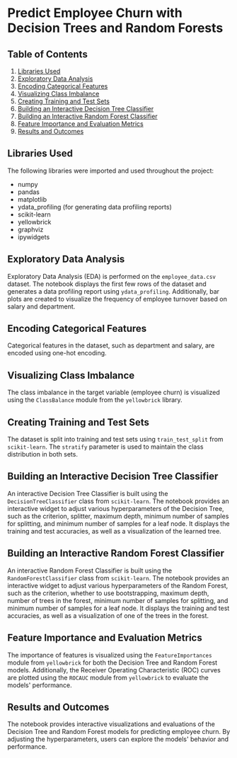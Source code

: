 # Predict Employee Churn with Decision Trees and Random Forests

## Table of Contents

1. [Libraries Used](#libraries-used)
2. [Exploratory Data Analysis](#exploratory-data-analysis)
3. [Encoding Categorical Features](#encoding-categorical-features)
4. [Visualizing Class Imbalance](#visualizing-class-imbalance)
5. [Creating Training and Test Sets](#creating-training-and-test-sets)
6. [Building an Interactive Decision Tree Classifier](#building-an-interactive-decision-tree-classifier)
7. [Building an Interactive Random Forest Classifier](#building-an-interactive-random-forest-classifier)
8. [Feature Importance and Evaluation Metrics](#feature-importance-and-evaluation-metrics)
9. [Results and Outcomes](#results-and-outcomes)

## Libraries Used

The following libraries were imported and used throughout the project:

- numpy
- pandas
- matplotlib
- ydata_profiling (for generating data profiling reports)
- scikit-learn
- yellowbrick
- graphviz
- ipywidgets

## Exploratory Data Analysis

Exploratory Data Analysis (EDA) is performed on the `employee_data.csv` dataset. The notebook displays the first few rows of the dataset and generates a data profiling report using `ydata_profiling`. Additionally, bar plots are created to visualize the frequency of employee turnover based on salary and department.

## Encoding Categorical Features

Categorical features in the dataset, such as department and salary, are encoded using one-hot encoding.

## Visualizing Class Imbalance

The class imbalance in the target variable (employee churn) is visualized using the `ClassBalance` module from the `yellowbrick` library.

## Creating Training and Test Sets

The dataset is split into training and test sets using `train_test_split` from `scikit-learn`. The `stratify` parameter is used to maintain the class distribution in both sets.

## Building an Interactive Decision Tree Classifier

An interactive Decision Tree Classifier is built using the `DecisionTreeClassifier` class from `scikit-learn`. The notebook provides an interactive widget to adjust various hyperparameters of the Decision Tree, such as the criterion, splitter, maximum depth, minimum number of samples for splitting, and minimum number of samples for a leaf node. It displays the training and test accuracies, as well as a visualization of the learned tree.

## Building an Interactive Random Forest Classifier

An interactive Random Forest Classifier is built using the `RandomForestClassifier` class from `scikit-learn`. The notebook provides an interactive widget to adjust various hyperparameters of the Random Forest, such as the criterion, whether to use bootstrapping, maximum depth, number of trees in the forest, minimum number of samples for splitting, and minimum number of samples for a leaf node. It displays the training and test accuracies, as well as a visualization of one of the trees in the forest.

## Feature Importance and Evaluation Metrics

The importance of features is visualized using the `FeatureImportances` module from `yellowbrick` for both the Decision Tree and Random Forest models. Additionally, the Receiver Operating Characteristic (ROC) curves are plotted using the `ROCAUC` module from `yellowbrick` to evaluate the models' performance.

## Results and Outcomes

The notebook provides interactive visualizations and evaluations of the Decision Tree and Random Forest models for predicting employee churn. By adjusting the hyperparameters, users can explore the models' behavior and performance.
